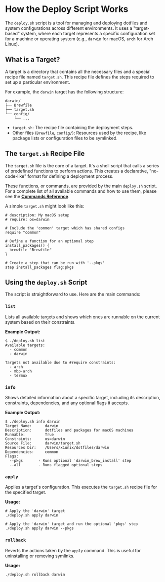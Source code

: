 # How the Deploy Script Works

The `deploy.sh` script is a tool for managing and deploying dotfiles and system configurations across different environments. It uses a "target-based" system, where each target represents a specific configuration set for a machine or operating system (e.g., `darwin` for macOS, `arch` for Arch Linux).

## What is a Target?

A target is a directory that contains all the necessary files and a special recipe file named `target.sh`. This recipe file defines the steps required to set up a particular environment.

For example, the `darwin` target has the following structure:

```
darwin/
├── Brewfile
├── target.sh
└── config/
    └── ...
```

*   `target.sh`: The recipe file containing the deployment steps.
*   Other files (`Brewfile`, `config/`): Resources used by the recipe, like package lists or configuration files to be symlinked.

## The `target.sh` Recipe File

The `target.sh` file is the core of a target. It's a shell script that calls a series of predefined functions to perform actions. This creates a declarative, "no-code-like" format for defining a deployment process.

These functions, or commands, are provided by the main `deploy.sh` script. For a complete list of all available commands and how to use them, please see the [**Commands Reference**](./COMMANDS.md).

A simple `target.sh` might look like this:

```shell
# description: My macOS setup
# require: os=darwin

# Include the 'common' target which has shared configs
require "common"

# Define a function for an optional step
install_packages() {
  brewfile "Brewfile"
}

# Create a step that can be run with '--pkgs'
step install_packages flag:pkgs
```

## Using the `deploy.sh` Script

The script is straightforward to use. Here are the main commands:

### `list`

Lists all available targets and shows which ones are runnable on the current system based on their constraints.

**Example Output:**

```
$ ./deploy.sh list
Available targets:
  - common
  - darwin

Targets not available due to #require constraints:
  - arch
  - mbp-arch
  - termux
```

### `info`

Shows detailed information about a specific target, including its description, constraints, dependencies, and any optional flags it accepts.

**Example Output:**

```
$ ./deploy.sh info darwin
Target Name:      darwin
Description:      dotfiles and packages for macOS machines
Runnable:         True
Constraints:      os=darwin
Source File:      darwin/target.sh
Resources Dir:    /Users/x1unix/dotfiles/darwin
Dependencies:     common
Flags:
  --pkgs       - Runs optional 'darwin_brew_install' step
  --all        - Runs flagged optional steps
```

### `apply`

Applies a target's configuration. This executes the `target.sh` recipe file for the specified target.

**Usage:**

```shell
# Apply the 'darwin' target
./deploy.sh apply darwin

# Apply the 'darwin' target and run the optional 'pkgs' step
./deploy.sh apply darwin --pkgs
```

### `rollback`

Reverts the actions taken by the `apply` command. This is useful for uninstalling or removing symlinks.

**Usage:**

```shell
./deploy.sh rollback darwin
```
